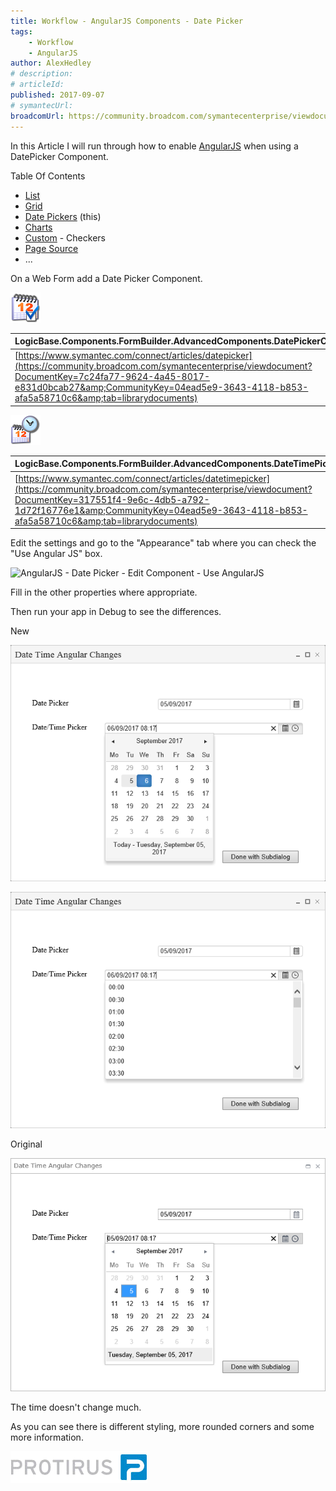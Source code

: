 ```yaml
---
title: Workflow - AngularJS Components - Date Picker
tags:
    - Workflow
    - AngularJS
author: AlexHedley
# description: 
# articleId: 
published: 2017-09-07
# symantecUrl:
broadcomUrl: https://community.broadcom.com/symantecenterprise/viewdocument/workflow-angularjs-components-d?CommunityKey=04ead5e9-3643-4118-b853-afa5a58710c6&tab=librarydocuments
---
```


In this Article I will run through how to enable [AngularJS](https://angular.io/) when using a DatePicker Component.

Table Of Contents
  
- [List](https://community.broadcom.com/symantecenterprise/viewdocument?DocumentKey=3baf8485-eabd-43ff-8cc0-767906273a44&amp;CommunityKey=04ead5e9-3643-4118-b853-afa5a58710c6&amp;tab=librarydocuments)
- [Grid](https://community.broadcom.com/symantecenterprise/viewdocument?DocumentKey=a05d59e4-87ed-45b5-abd4-574974d05185&amp;CommunityKey=04ead5e9-3643-4118-b853-afa5a58710c6&amp;tab=librarydocuments)
- [Date Pickers](https://community.broadcom.com/symantecenterprise/viewdocument?DocumentKey=a06bd03c-3430-482a-bdaf-0ff9aff23c8e&amp;CommunityKey=04ead5e9-3643-4118-b853-afa5a58710c6&amp;tab=librarydocuments) (this)
- [Charts](https://community.broadcom.com/symantecenterprise/viewdocument?DocumentKey=fac5c517-6ba6-4cbe-8aad-dd2b2beff237&amp;CommunityKey=04ead5e9-3643-4118-b853-afa5a58710c6&amp;tab=librarydocuments)
- [Custom](https://community.broadcom.com/symantecenterprise/viewdocument?DocumentKey=062791d7-60fd-4702-9ac5-1bcdf0f2dfc4&amp;CommunityKey=04ead5e9-3643-4118-b853-afa5a58710c6&amp;tab=librarydocuments) - Checkers
- [Page Source](https://community.broadcom.com/symantecenterprise/viewdocument?DocumentKey=3607359c-2ba3-4491-acfd-a29c88639fcd&amp;CommunityKey=04ead5e9-3643-4118-b853-afa5a58710c6&amp;tab=librarydocuments)
- ...

On a Web Form add a Date Picker Component.
  
![Calendar Preferences](images\calendar_preferences.png)

| LogicBase.Components.FormBuilder.AdvancedComponents.DatePickerComponent |
| --- |
| [https://www.symantec.com/connect/articles/datepicker](https://community.broadcom.com/symantecenterprise/viewdocument?DocumentKey=7c24fa77-9624-4a45-8017-e831d0bcab27&amp;CommunityKey=04ead5e9-3643-4118-b853-afa5a58710c6&amp;tab=librarydocuments) |

![Date Time](images\date-time.png)

| LogicBase.Components.FormBuilder.AdvancedComponents.DateTimePickerComponent |
| --- |
| [https://www.symantec.com/connect/articles/datetimepicker](https://community.broadcom.com/symantecenterprise/viewdocument?DocumentKey=317551f4-9e6c-4db5-a792-1d72f16776e1&amp;CommunityKey=04ead5e9-3643-4118-b853-afa5a58710c6&amp;tab=librarydocuments) |

Edit the settings and go to the "Appearance" tab where you can check the "Use Angular JS" box.
  
![AngularJS - Date Picker - Edit Component - Use AngularJS](images\AngularJS-DatePicker-EditComponent-UseAngularJS.png)
  
Fill in the other properties where appropriate.

Then run your app in Debug to see the differences.
  
New
  
![AngularJS - DateTime - Date - New](images\AngularJS-DateTime-Date-New.png)

![AngularJS - DateTime - Time - New](images\AngularJS-DateTime-Time-New.png)

Original
  
​![AngularJS - DateTime - Date - Original](images\AngularJS-DateTime-Date-Original.png)
  
The time doesn't change much.

As you can see there is different styling, more rounded corners and some more information.

[![Protirus](images\Protirus.png)](https://www.protirus.com)